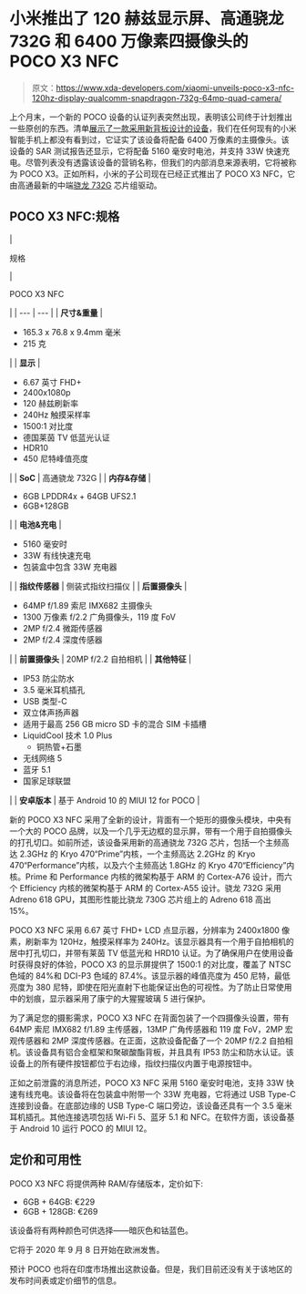 # 小米推出了 120 赫兹显示屏、高通骁龙 732G 和 6400 万像素四摄像头的 POCO X3 NFC

> 原文：<https://www.xda-developers.com/xiaomi-unveils-poco-x3-nfc-120hz-display-qualcomm-snapdragon-732g-64mp-quad-camera/>

上个月末，一个新的 POCO 设备的认证列表突然出现，表明该公司终于计划推出一些原创的东西。清单[展示了一款采用新背板设计的设备](https://www.xda-developers.com/poco-x3-64mp-camera-5160mah-battery-33w-fast-charging-next-smartphone-poco/)，我们在任何现有的小米智能手机上都没有看到过，它证实了该设备将配备 6400 万像素的主摄像头。该设备的 SAR 测试报告还显示，它将配备 5160 毫安时电池，并支持 33W 快速充电。尽管列表没有透露该设备的营销名称，但我们的内部消息来源表明，它将被称为 POCO X3。正如所料，小米的子公司现在已经正式推出了 POCO X3 NFC，它由高通最新的中端[骁龙 732G](https://www.xda-developers.com/qualcomm-snapdragon-732g/) 芯片组驱动。

## POCO X3 NFC:规格

| 

规格

 | 

POCO X3 NFC

 |
| --- | --- |
| **尺寸&重量** | 

*   165.3 x 76.8 x 9.4mm 毫米
*   215 克

 |
| **显示** | 

*   6.67 英寸 FHD+
*   2400x1080p
*   120 赫兹刷新率
*   240Hz 触摸采样率
*   1500:1 对比度
*   德国莱茵 TV 低蓝光认证
*   HDR10
*   450 尼特峰值亮度

 |
| **SoC** | 高通骁龙 732G |
| **内存&存储** | 

*   6GB LPDDR4x + 64GB UFS2.1
*   6GB+128GB

 |
| **电池&充电** | 

*   5160 毫安时
*   33W 有线快速充电
*   包装盒中包含 33W 充电器

 |
| **指纹传感器** | 侧装式指纹扫描仪 |
| **后置摄像头** | 

*   64MP f/1.89 索尼 IMX682 主摄像头
*   1300 万像素 f/2.2 广角摄像头，119 度 FoV
*   2MP f/2.4 微距传感器
*   2MP f/2.4 深度传感器

 |
| **前置摄像头** | 20MP f/2.2 自拍相机 |
| **其他特征** | 

*   IP53 防尘防水
*   3.5 毫米耳机插孔
*   USB 类型-C
*   双立体声扬声器
*   适用于最高 256 GB micro SD 卡的混合 SIM 卡插槽
*   LiquidCool 技术 1.0 Plus
    *   铜热管+石墨
*   无线网络 5
*   蓝牙 5.1
*   国家足球联盟

 |
| **安卓版本** | 基于 Android 10 的 MIUI 12 for POCO |

新的 POCO X3 NFC 采用了全新的设计，背面有一个矩形的摄像头模块，中央有一个大的 POCO 品牌，以及一个几乎无边框的显示屏，带有一个用于自拍摄像头的打孔切口。如前所述，该设备采用新的高通骁龙 732G 芯片，包括一个主频高达 2.3GHz 的 Kryo 470“Prime”内核，一个主频高达 2.2GHz 的 Kryo 470“Performance”内核，以及六个主频高达 1.8GHz 的 Kryo 470“Efficiency”内核。Prime 和 Performance 内核的微架构基于 ARM 的 Cortex-A76 设计，而六个 Efficiency 内核的微架构基于 ARM 的 Cortex-A55 设计。骁龙 732G 采用 Adreno 618 GPU，其图形性能比骁龙 730G 芯片组上的 Adreno 618 高出 15%。

POCO X3 NFC 采用 6.67 英寸 FHD+ LCD 点显示器，分辨率为 2400x1800 像素，刷新率为 120Hz，触摸采样率为 240Hz。该显示器具有一个用于自拍相机的居中打孔切口，并带有莱茵 TV 低蓝光和 HRD10 认证。为了确保用户在使用设备时获得良好的体验，POCO X3 的显示屏提供了 1500:1 的对比度，覆盖了 NTSC 色域的 84%和 DCI-P3 色域的 87.4%。该显示器的峰值亮度为 450 尼特，最低亮度为 380 尼特，即使在阳光直射下也能保证出色的可视性。为了防止日常使用中的划痕，显示器采用了康宁的大猩猩玻璃 5 进行保护。

为了满足您的摄影需求，POCO X3 NFC 在背面包装了一个四摄像头设置，带有 64MP 索尼 IMX682 f/1.89 主传感器，13MP 广角传感器和 119 度 FoV，2MP 宏观传感器和 2MP 深度传感器。在正面，这款设备配备了一个 20MP f/2.2 自拍相机。该设备具有铝合金框架和聚碳酸酯背板，并且具有 IP53 防尘和防水认证。该设备上的所有硬件按钮都位于右边缘，指纹扫描仪内置于电源按钮中。

正如之前泄露的消息所述，POCO X3 NFC 采用 5160 毫安时电池，支持 33W 快速有线充电。该设备将在包装盒中附带一个 33W 充电器，它将通过 USB Type-C 连接到设备。在底部边缘的 USB Type-C 端口旁边，该设备还具有一个 3.5 毫米耳机插孔。其他连接选项包括 Wi-Fi 5、蓝牙 5.1 和 NFC。在软件方面，该设备基于 Android 10 运行 POCO 的 MIUI 12。

## 定价和可用性

POCO X3 NFC 将提供两种 RAM/存储版本，定价如下:

*   6GB + 64GB: €229
*   6GB + 128GB: €269

该设备将有两种颜色可供选择——暗灰色和钴蓝色。

它将于 2020 年 9 月 8 日开始在欧洲发售。

预计 POCO 也将在印度市场推出这款设备。但是，我们目前还没有关于该地区的发布时间表或定价细节的信息。